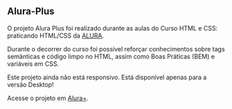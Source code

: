 ## Alura-Plus

O projeto Alura Plus foi realizado durante as aulas do Curso HTML e CSS: praticando HTML/CSS da [ALURA](https://www.alura.com.br/).

Durante o decorrer do curso foi possível reforçar conhecimentos sobre tags semânticas e código limpo no HTML, assim como Boas Práticas (BEM) e variáveis em CSS.

Este projeto ainda não está responsivo. Está disponível apenas para a versão Desktop!

Acesse o projeto em  [Alura+](https://alura-plus-laissasc.vercel.app/).
